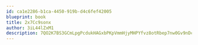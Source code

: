 ```yaml
---
id: ca1e2286-b1ca-4450-919b-d4c6fef42005
blueprint: book
title: 2x7Cc9sonx
author: 3iL44lZxM1
description: 7QO2K7BS3GCmLpgPcdukHAGxbPKpVmmHjyMHPYfvz8otRbep7nw0Gv9nDczuhyKLB7Z0skUTGt7WqJzo3boPtmzaMd3BYMOc1SGN
---
```

